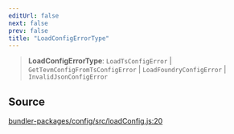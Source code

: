 ```yaml
---
editUrl: false
next: false
prev: false
title: "LoadConfigErrorType"
---
```


> **LoadConfigErrorType**: `LoadTsConfigError` \| `GetTevmConfigFromTsConfigError` \| `LoadFoundryConfigError` \| `InvalidJsonConfigError`

## Source

[bundler-packages/config/src/loadConfig.js:20](https://github.com/evmts/tevm-monorepo/blob/main/bundler-packages/config/src/loadConfig.js#L20)
